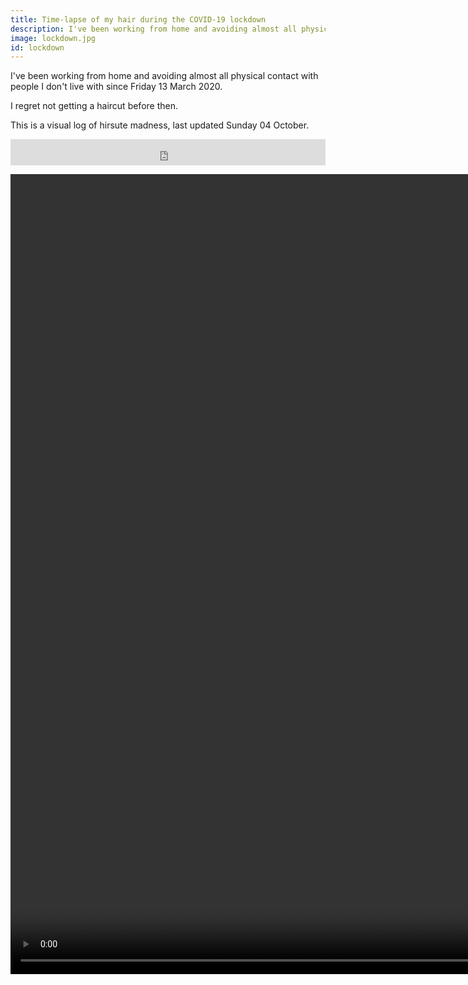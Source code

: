 ```yaml
---
title: Time-lapse of my hair during the COVID-19 lockdown
description: I've been working from home and avoiding almost all physical contact with people I don't live with since Friday 13th March 2020. I regret not getting a haircut before then. This is a visual log of hirsute madness.
image: lockdown.jpg
id: lockdown
---
```


I've been working from home and avoiding almost all physical contact with people I don't live with since Friday 13 March 2020.

I regret not getting a haircut before then.

This is a visual log of hirsute madness, last updated <span id="lastUpdated">Sunday 04 October</span>.

<iframe style="border: 0; width: 100%; height: 42px;" src="https://bandcamp.com/EmbeddedPlayer/album=1932365749/size=small/bgcol=ffffff/linkcol=0687f5/track=3076779175/transparent=true/" seamless><a href="http://lookwhostoxic.com/album/whisky-and-wine">Whisky and Wine by Look Who&#39;s Toxic</a></iframe>

<p class="video-wrapper video-wrapper-3-4">
  <video width="960" height="1280" controls loop autoplay muted>
    <source src="lockdown.mp4" type="video/mp4">
  </video>
</p>
